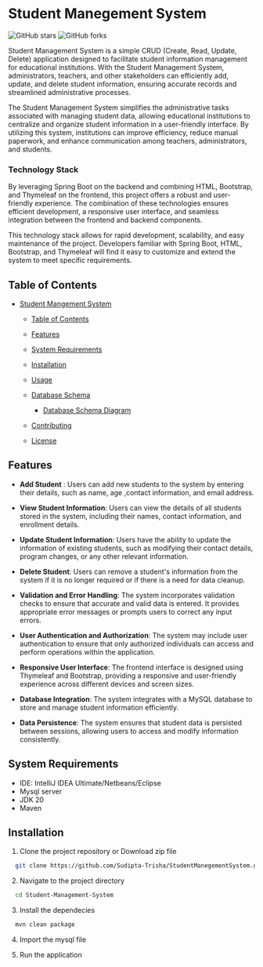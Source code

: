 # Student Manegement System

![GitHub stars](https://img.shields.io/github/stars/Sudipta-Trisha/StudentManagementSystem)  ![GitHub forks](https://img.shields.io/github/forks/Sudipta-Trisha/StudentManagementSystem)

Student Management System is a simple CRUD (Create, Read, Update, Delete) application designed to facilitate student information management for educational institutions. With the Student Management System, administrators, teachers, and other stakeholders can efficiently add, update, and delete student information, ensuring accurate records and streamlined administrative processes.

The Student Management System simplifies the administrative tasks associated with managing student data, allowing educational institutions to centralize and organize student information in a user-friendly interface. By utilizing this system, institutions can improve efficiency, reduce manual paperwork, and enhance communication among teachers, administrators, and students.

### Technology Stack
  
By leveraging Spring Boot on the backend and combining HTML, Bootstrap, and Thymeleaf on the frontend, this project offers a robust and user-friendly experience. The combination of these technologies ensures efficient development, a responsive user interface, and seamless integration between the frontend and backend components.

This technology stack allows for rapid development, scalability, and easy maintenance of the project. Developers familiar with Spring Boot, HTML, Bootstrap, and Thymeleaf will find it easy to customize and extend the system to meet specific requirements.


## Table of Contents

* [Student Mangement System](#student-management-system)
   * [Table of Contents](#table-of-contents)
   * [Features](#features)
   * [System Requirements](#system-requirements)
   * [Installation](#installation)
   * [Usage](#usage)
   * [Database Schema](#database-schema)
     * [Database Schema Diagram](#database-schema-diagram)

   * [Contributing](#contributing)
   * [License](#license)
 
## Features

* <strong>Add Student</strong> : Users can add new students to the system by entering their details, such as name, age ,contact information, and email address.

* <strong>View Student Information</strong>: Users can view the details of all students stored in the system, including their names, contact information, and enrollment details.

* <strong>Update Student Information</strong>: Users have the ability to update the information of existing students, such as modifying their contact details, program changes, or any other relevant information.

* <strong>Delete Student</strong>: Users can remove a student's information from the system if it is no longer required or if there is a need for data cleanup.

* <strong>Validation and Error Handling</strong>: The system incorporates validation checks to ensure that accurate and valid data is entered. It provides appropriate error messages or prompts users to correct any input errors.

* <strong>User Authentication and Authorization</strong>: The system may include user authentication to ensure that only authorized individuals can access and perform operations within the application.

* <strong>Responsive User Interface</strong>: The frontend interface is designed using Thymeleaf and Bootstrap, providing a responsive and user-friendly experience across different devices and screen sizes.

* <strong>Database Integration</strong>: The system integrates with a MySQL database to store and manage student information efficiently.

* <strong>Data Persistence</strong>: The system ensures that student data is persisted between sessions, allowing users to access and modify information consistently.

## System Requirements

* IDE: IntelliJ IDEA Ultimate/Netbeans/Eclipse
* Mysql server
* JDK 20
* Maven

## Installation

1. Clone the project repository or Download zip file

```bash
  git clone https://github.com/Sudipta-Trisha/StudentManegementSystem.git
```

 2. Navigate to the project directory
``` bash
  cd Student-Management-System
```

3. Install the dependecies
```bash
  mvn clean package
```

4. Import the mysql file

5. Run the application
```bash
  
```



